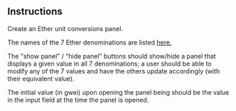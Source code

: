 ## Instructions

Create an Ether unit conversions panel.

The names of the 7 Ether denominations are listed [here.](https://ethdocs.org/en/latest/ether.html)

The "show panel" / "hide panel" buttons should show/hide a panel that displays a given value in all 7 denominations; a user should be able to modify any of the 7 values and have the others update accordingly (with their equivalent value). 

The initial value (in gwei) upon opening the panel being should be the value in the input field at the time the panel is opened. 


